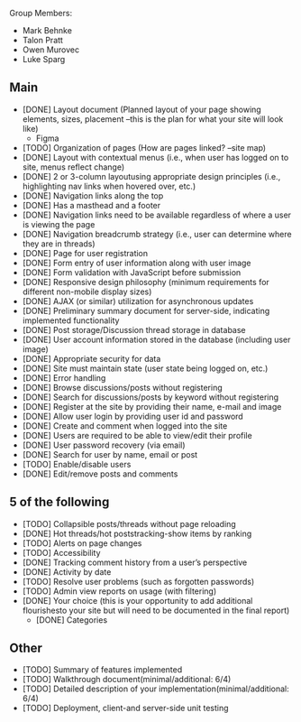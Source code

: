 Group Members:

- Mark Behnke
- Talon Pratt
- Owen Murovec
- Luke Sparg





## Main

- [DONE] Layout document (Planned layout of your page showing elements, sizes, placement –this is the plan for what your site will look like)
  - Figma
- [TODO] Organization of pages (How are pages linked? –site map)
- [DONE] Layout with contextual menus (i.e., when user has logged on to site, menus reflect change)
- [DONE] 2 or 3-column layoutusing appropriate design principles (i.e., highlighting nav links when hovered over, etc.)
- [DONE] Navigation links along the top
- [DONE] Has a masthead and a footer
- [DONE] Navigation links need to be available regardless of where a user is viewing the page
- [DONE] Navigation breadcrumb strategy (i.e., user can determine where they are in threads)
- [DONE] Page for user registration
- [DONE] Form entry of user information along with user image
- [DONE] Form validation with JavaScript before submission
- [DONE] Responsive design philosophy (minimum requirements for different non-mobile display sizes)
- [DONE] AJAX (or similar) utilization for asynchronous updates
- [DONE] Preliminary summary document for server-side, indicating implemented functionality
- [DONE] Post storage/Discussion thread storage in database
- [DONE] User account information stored in the database (including user image)
- [DONE] Appropriate security for data
- [DONE] Site must maintain state (user state being logged on, etc.)
- [DONE] Error handling
- [DONE] Browse discussions/posts without registering
- [DONE] Search for discussions/posts by keyword without registering
- [DONE] Register at the site by providing their name, e-mail and image
- [DONE] Allow user login by providing user id and password
- [DONE] Create and comment when logged into the site
- [DONE] Users are required to be able to view/edit their profile
- [DONE] User password recovery (via email)
- [DONE] Search for user by name, email or post
- [TODO] Enable/disable users
- [DONE] Edit/remove posts and comments

## 5 of the following

- [TODO] Collapsible posts/threads without page reloading
- [DONE] Hot threads/hot poststracking-show items by ranking
- [TODO] Alerts on page changes
- [TODO] Accessibility 
- [DONE] Tracking comment history from a user’s perspective
- [DONE] Activity by date
- [TODO] Resolve user problems (such as forgotten passwords)
- [TODO] Admin view reports on usage (with filtering)
- [DONE] Your choice (this is your opportunity to add additional flourishesto your site but will need to be documented in the final report)
    - [DONE] Categories

## Other

- [TODO] Summary of features implemented
- [TODO] Walkthrough document(minimal/additional: 6/4)
- [TODO] Detailed description of your implementation(minimal/additional: 6/4)
- [TODO] Deployment, client-and server-side unit testing
